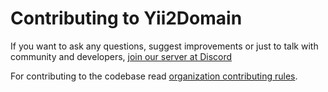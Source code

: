 Contributing to Yii2Domain
=====================

If you want to ask any questions, suggest improvements or just to talk with community and developers, [join our server at Discord](https://discord.gg/Ez5VZhC) 

For contributing to the codebase read [organization contributing rules](https://github.com/php-kitchen/conventions/blob/master/CONTRIBUTING.md).

